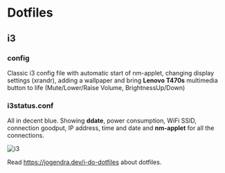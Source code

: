 # Dotfiles #

## i3 ##

### config ###
 Classic i3 config file with automatic start of nm-applet, changing display settings (xrandr), adding a wallpaper and bring **Lenovo T470s** multimedia button to life (Mute/Lower/Raise Volume, BrightnessUp/Down)

### i3status.conf ###
All in decent blue. Showing **ddate**, power consumption, WiFi SSID, connection goodput, IP address, time and date and **nm-applet** for all the connections.

![i3](https://github.com/oliolioli/dotfiles/assets/4264535/a69f9946-4f86-495c-859a-40dc431142bf)


Read https://jogendra.dev/i-do-dotfiles about dotfiles.

